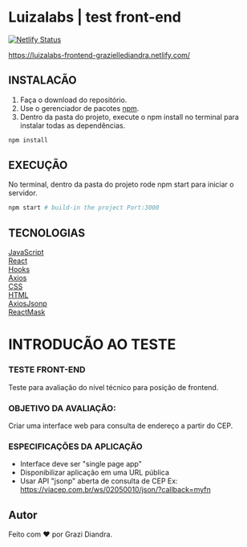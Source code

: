# Luizalabs | test front-end

[![Netlify Status](https://api.netlify.com/api/v1/badges/d18bdd44-3f9d-4104-83cf-84da88a6bbd2/deploy-status)](https://app.netlify.com/sites/luizalabs-frontend-graziellediandra/deploys)

https://luizalabs-frontend-graziellediandra.netlify.com/

## INSTALACÃO

1. Faça o download do repositório.
2. Use o gerenciador de pacotes [npm](https://www.npmjs.com/).
3. Dentro da pasta do projeto, execute o npm install no terminal para instalar todas as dependências.
```bash
npm install
```
## EXECUÇÃO

No terminal, dentro da pasta do projeto rode npm start para iniciar o servidor.

```bash
npm start # build-in the project Port:3000
```
## TECNOLOGIAS
[JavaScript](https://developer.mozilla.org/en-US/docs/Web/JavaScript)  
[React](https://reactjs.org/)     
[Hooks](https://pt-br.reactjs.org/docs/hooks-intro.html)      
[Axios](https://github.com/axios/axios)  
[CSS](https://developer.mozilla.org/en-US/docs/Web/CSS/Reference)  
[HTML](https://devdocs.io/html/)  
[AxiosJsonp](https://github.com/AdonisLau/axios-jsonp)  
[ReactMask](https://github.com/sanniassin/react-input-mask) 

# INTRODUCÃO AO TESTE
### TESTE FRONT-END 
Teste para avaliação do nível técnico para posição de frontend.

### OBJETIVO DA AVALIAÇÃO:
Criar uma interface web para consulta de endereço a partir do CEP.

### ESPECIFICAÇÕES DA APLICAÇÃO
- Interface deve ser "single page app"
- Disponibilizar aplicação em uma URL pública
- Usar API "jsonp" aberta de consulta de CEP
Ex: https://viacep.com.br/ws/02050010/json/?callback=myfn

## Autor

Feito com :heart: por Grazi Diandra.
